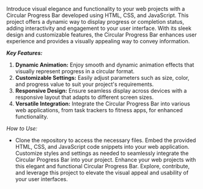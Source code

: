 Introduce visual elegance and functionality to your web projects with a Circular Progress Bar developed using HTML, CSS, and JavaScript. This project offers a dynamic way to display progress or completion
 status, adding interactivity and engagement to your user interface. With its sleek design and customizable features, the Circular Progress Bar enhances user experience and provides a visually appealing way to convey information.
 
_**Key Features:**_
 1. **Dynamic Animation:** Enjoy smooth and dynamic animation effects that visually represent progress in a circular format.
 2. **Customizable Settings:**  Easily adjust parameters such as size, color, and progress  value to suit your project's requirements.
 3. **Responsive Design:**  Ensure seamless display across devices with a responsive layout that adapts to different  screen sizes.
 4. **Versatile Integration:**  Integrate the Circular Progress Bar into various web applications, from task trackers to fitness apps, for enhanced functionality.

_How to Use:_

- Clone the repository to access the necessary files.
Embed the provided HTML, CSS, and JavaScript code snippets into your web application.
Customize styles and settings as needed to seamlessly integrate the Circular Progress Bar into your project.
Enhance your web projects with this elegant and functional Circular Progress Bar. Explore, contribute, and leverage this project to elevate the visual appeal and usability of your user interfaces.

